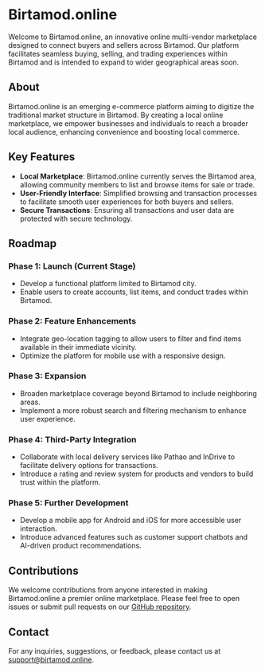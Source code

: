# Birtamod.online

Welcome to Birtamod.online, an innovative online multi-vendor marketplace designed to connect buyers and sellers across Birtamod. Our platform facilitates seamless buying, selling, and trading experiences within Birtamod and is intended to expand to wider geographical areas soon.

## About

Birtamod.online is an emerging e-commerce platform aiming to digitize the traditional market structure in Birtamod. By creating a local online marketplace, we empower businesses and individuals to reach a broader local audience, enhancing convenience and boosting local commerce.

## Key Features

- **Local Marketplace**: Birtamod.online currently serves the Birtamod area, allowing community members to list and browse items for sale or trade.
- **User-Friendly Interface**: Simplified browsing and transaction processes to facilitate smooth user experiences for both buyers and sellers.
- **Secure Transactions**: Ensuring all transactions and user data are protected with secure technology.

## Roadmap

### Phase 1: Launch (Current Stage)
- Develop a functional platform limited to Birtamod city.
- Enable users to create accounts, list items, and conduct trades within Birtamod.

### Phase 2: Feature Enhancements
- Integrate geo-location tagging to allow users to filter and find items available in their immediate vicinity.
- Optimize the platform for mobile use with a responsive design.

### Phase 3: Expansion
- Broaden marketplace coverage beyond Birtamod to include neighboring areas.
- Implement a more robust search and filtering mechanism to enhance user experience.

### Phase 4: Third-Party Integration
- Collaborate with local delivery services like Pathao and InDrive to facilitate delivery options for transactions.
- Introduce a rating and review system for products and vendors to build trust within the platform.

### Phase 5: Further Development
- Develop a mobile app for Android and iOS for more accessible user interaction.
- Introduce advanced features such as customer support chatbots and AI-driven product recommendations.

## Contributions

We welcome contributions from anyone interested in making Birtamod.online a premier online marketplace. Please feel free to open issues or submit pull requests on our [GitHub repository](https://github.com/xsazz/birtamod.online).

## Contact

For any inquiries, suggestions, or feedback, please contact us at support@birtamod.online.

